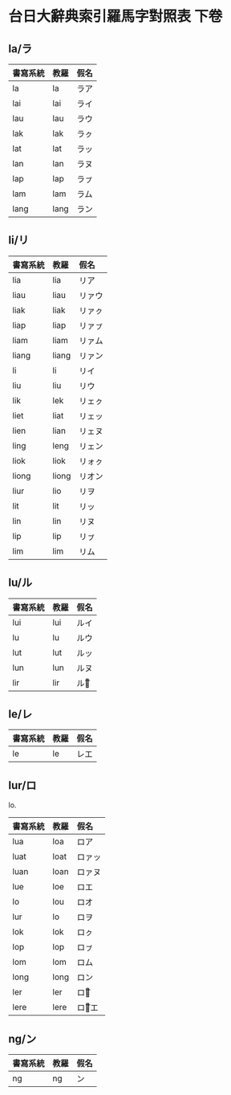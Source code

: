 # 台日大辭典索引羅馬字對照表 下卷

## la/ラ

| 書寫系統 | 教羅 | 假名 |
| :--- | :--- | :--- |
| la | la | ラア |
| lai | lai | ライ |
| lau | lau | ラウ |
| lak | lak | ラㇰ |
| lat | lat | ラッ |
| lan | lan | ラヌ |
| lap | lap | ラㇷ゚ |
| lam | lam | ラム |
| lang | lang | ラン |

## li/リ

| 書寫系統 | 教羅 | 假名 |
| :--- | :--- | :--- |
| lia | lia | リア |
| liau | liau | リァウ |
| liak | liak | リァㇰ |
| liap | liap | リァㇷ゚ |
| liam | liam | リァム |
| liang | liang | リァン |
| li | li | リイ |
| liu | liu | リウ |
| lik | lek | リェㇰ |
| liet | liat | リェッ |
| lien | lian | リェヌ |
| ling | leng | リェン |
| liok | liok | リォㇰ |
| liong | liong | リオン |
| liur | lio | リヲ |
| lit | lit | リッ |
| lin | lin | リヌ |
| lip | lip | リㇷ゚ |
| lim | lim | リム |

## lu/ル

| 書寫系統 | 教羅 | 假名 |
| :--- | :--- | :--- |
| lui | lui | ルイ |
| lu | lu | ルウ |
| lut | lut | ルッ |
| lun | lun | ルヌ |
| lir | lir | ルウ͞ |

## le/レ

| 書寫系統 | 教羅 | 假名 |
| :--- | :--- | :--- |
| le | le | レエ |

## lur/ロ

lo.

| 書寫系統 | 教羅 | 假名 |
| :--- | :--- | :--- |
| lua | loa | ロア |
| luat | loat | ロァッ |
| luan | loan | ロァヌ |
| lue | loe | ロエ |
| lo | lou | ロオ |
| lur | lo | ロヲ |
| lok | lok | ロㇰ |
| lop | lop | ロㇷ゚ |
| lom | lom | ロム |
| long | long | ロン |
| ler | ler | ロオ͞ |
| lere | lere | ロォ͞エ |

## ng/ン

| 書寫系統 | 教羅 | 假名 |
| :--- | :--- | :--- |
| ng | ng | ン |
